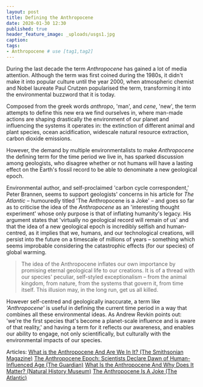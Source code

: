 ```yaml
---
layout: post
title: Defining the Anthropocene
date: 2020-01-30 12:30
published: true
header_feature_image: _uploads/usgs1.jpg
caption:
tags:    
- Anthropocene # use [tag1,tag2]
---
```


During the last decade the term _Anthropocene_ has gained a lot of media attention. Although the term was first coined during the 1980s, it didn't make it into popular culture until the year 2000, when atmospheric chemist and Nobel laureate Paul Crutzen popularised the term, transforming it into the environmental buzzword that it is today.

Composed from the greek words _anthropo_, 'man', and _cene_, 'new', the term attempts to define this new era we find ourselves in, where man-made actions are shaping drastically the environment of our planet and influencing the systems it operates in: the extinction of different animal and plant species, ocean acidification, widescale natural resource extraction, carbon dioxide emissions.

However, the demand by multiple environmentalists to make _Anthropocene_ the defining term for the time period we live in, has sparked discussion among geologists, who disagree whether or not humans will have a lasting effect on the Earth's fossil record to be able to denominate a new geological epoch.

Environmental author, and self-proclaimed 'carbon cycle correspondent,' Peter Brannen, seems to support geologists' concerns in his article for _The Atlantic_ – humouredly titled 'The Anthropocene is a Joke' – and goes so far as to criticise the idea of the _Anthropocene_ as an 'interesting thought experiment' whose only purpose is that of inflating humanity's legacy. His argument states that 'virtually no geological record will remain of us' and that the idea of a new geological epoch is incredibly selfish and human-centred, as it implies that we, humans, and our technological creations, will persist into the future on a timescale of millions of years – something which seems improbable considering the catastrophic effects (for our species) of global warming.

> The idea of the Anthropocene inflates our own importance by promising eternal geological life to our creations. It is of a thread with our species' peculiar, self-styled exceptionalism – from the animal kingdom, from nature, from the systems that govern it, from time itself. This illusion may, in the long run, get us all killed.

However self-centred and geologically inaccurate, a term like _'Anthropocene'_ is useful in defining the current time period in a way that combines all these environmental ideas. As Andrew Revkin points out: 'we're the first species that's become a planet-scale influence and is aware of that reality,' and having a term for it reflects our awareness, and enables our ability to engage, not only scientifically, but culturally with the environmental impacts of our species.

Articles:
[What is the Anthropocene And Are We In It? (The Smithsonian Magazine)][4598f4ed]
[The Anthropocene Epoch: Scientists Declare Dawn of Human-Influenced Age (The Guardian)][19078c2a]
[What Is the Anthropocene And Why Does It Matter? (Natural History Museum)][1f01d961]
[The Anthropocene Is A Joke (The Atlantic)][34c202c2]

  [4598f4ed]: https://www.smithsonianmag.com/science-nature/what-is-the-anthropocene-and-are-we-in-it-164801414/ "What is the Anthropocene And Are We In It? (The Smithsonian Magazine)"
  [19078c2a]: https://www.theguardian.com/environment/2016/aug/29/declare-anthropocene-epoch-experts-urge-geological-congress-human-impact-earth "The Anthropocene Epoch: Scientists Declare Dawn of Human-Influenced Age (The Guardian)"
  [1f01d961]: https://www.nhm.ac.uk/discover/what-is-the-anthropocene.html "What Is the Anthropocene And Why Does It Matter? (Natural History Museum)"
  [34c202c2]: https://www.theatlantic.com/science/archive/2019/08/arrogance-anthropocene/595795/ "The Anthropocene Is A Joke (The Atlantic)"
